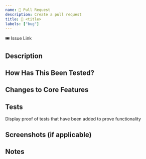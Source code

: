 ```yaml
---
name: 🧪 Pull Request
description: Create a pull request
title: 🧪 <title>
labels: ["bug"]
---
```


🎟️ Issue Link

## Description

## How Has This Been Tested?

## Changes to Core Features

## Tests

Display proof of tests that have been added to prove functionality

## Screenshots (if applicable)

## Notes